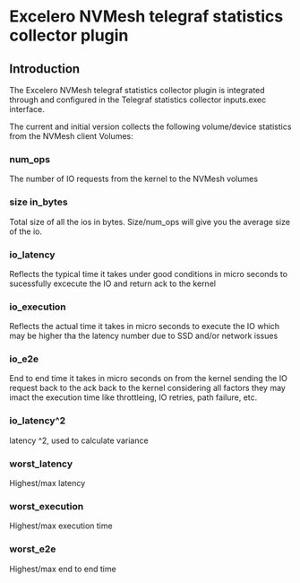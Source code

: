 # Excelero NVMesh telegraf statistics collector plugin

## Introduction
The Excelero NVMesh telegraf statistics collector plugin is integrated through and configured in the Telegraf statistics collector inputs.exec interface.

The current and initial version collects the following volume/device statistics from the NVMesh client Volumes:
### num_ops
The number of IO requests from the kernel to the NVMesh volumes

### size in_bytes
Total size of all the ios in bytes. Size/num_ops will give you the average size of the io.  

### io_latency
Reflects the typical time it takes under good conditions in micro seconds to sucessfully excecute the IO and return ack to the kernel 

### io_execution
Reflects the actual time it takes in micro seconds to execute the IO which may be higher tha the latency number due to SSD and/or network issues

### io_e2e
End to end time it takes in micro seconds on from the kernel sending the IO request back to the ack back to the kernel considering all factors they may imact the execution time like 	throttleing, IO retries, path failure, etc. 

### io_latency^2
latency ^2, used to calculate variance

### worst_latency
Highest/max latency

### worst_execution
Highest/max execution time

### worst_e2e
Highest/max end to end time
